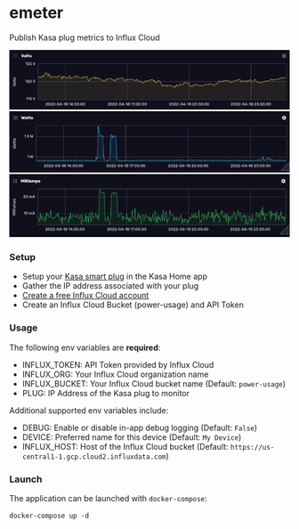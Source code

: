 # emeter
 
Publish Kasa plug metrics to Influx Cloud

![emeter-volts](images/emeter-volts.png)
![emeter-watts](images/emeter-watts.png)
![emeter-milliamps](images/emeter-milliamps.png)

### Setup

- Setup your [Kasa smart plug](https://amzn.to/3JVZXzh) in the Kasa Home app
- Gather the IP address associated with your plug
- [Create a free Influx Cloud account](https://cloud2.influxdata.com/signup)
- Create an Influx Cloud Bucket (power-usage) and API Token

### Usage

The following env variables are **required**:

- INFLUX_TOKEN: API Token provided by Influx Cloud
- INFLUX_ORG: Your Influx Cloud organization name
- INFLUX_BUCKET: Your Influx Cloud bucket name (Default: `power-usage`)
- PLUG: IP Address of the Kasa plug to monitor

Additional supported env variables include:

- DEBUG: Enable or disable in-app debug logging (Default: `False`)
- DEVICE: Preferred name for this device (Default: `My Device`)
- INFLUX_HOST: Host of the Influx Cloud bucket (Default: `https://us-central1-1.gcp.cloud2.influxdata.com`)

### Launch

The application can be launched with `docker-compose`:

```
docker-compose up -d
```